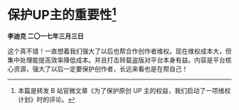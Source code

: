 # 保护UP主的重要性[^1]
**李迪克	二〇一七年三月三日**

这个真不错！一直想着我们强大了以后也帮合作创作者维权。现在维权成本大，但集中处理能提高效率降低成本。并且打击转载盗版对平台本身有益。内容是平台核心资源，强大了以后一定要保护创作者，长远来看也是在帮自己！

[^1]: 本篇是转发 B 站官微文章《为了保护原创 UP 主的权益，我们启动了一项维权计划》时的评论。
